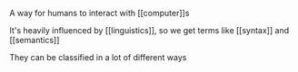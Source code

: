 A way for humans to interact with [[computer]]s

It's heavily influenced by [[linguistics]], so we get terms like [[syntax]] and [[semantics]]

They can be classified in a lot of different ways